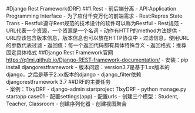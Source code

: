#Django Rest Framework(DRF)
##1.Rest
    - 前后端分离
    - API:Application Programming Interface
        - 为了应付千变万化的前端需求
    - Rest:Repres State Trans
        - Restful:遵守Rest规范的技术设计的软件可以称为Restful
    - Rest规范
        - URL代表一个资源，一个资源是一个名词
        - 动作有HTTP的method方法提供
        - URL应该包含版本信息，版本信息也可以放在HTTP协议中
        - 过滤信息，使用URL的参数代表过滤
        - 返回值：每一个返回代码都有具体特殊含义
        - 返回格式：推荐固定具体格式
##Django Rest Framework官网    
    https://q1mi.github.io/Django-REST-framework-documentation/
    - 安装：pip install djangorestframework
    - 版本问题：version3.7是基于1.xx版本的django，之后是基于2.xx版本的django
    - django_filter依赖djangorestframework 3.7
##DRF的主要任务    
    - 案例：TlxyDRF
        - django-admin startproject TlxyDRF
        - python manage.py startapp case01
        - 配置settings(app)
        - 配置urls
        - 创建三个模型：Student, Teacher, Classroom
        - 创建序列化器
        - 创建视图聚合
